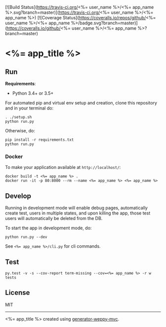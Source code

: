 [![Build Status](https://travis-ci.org/<%= user_name %>/<%= app_name %>.svg?branch=master)](https://travis-ci.org/<%= user_name %>/<%= app_name %>)
[![Coverage Status](https://coveralls.io/repos/github/<%= user_name %>/<%= app_name %>/badge.svg?branch=master)](https://coveralls.io/github/<%= user_name %>/<%= app_name %>?branch=master)

# <%= app_title %> 

## Run

**Requirements**:
- Python 3.4+ or 3.5+

For automated pip and virtual env setup and creation, 
clone this repository and in your terminal do:

```
. ./setup.sh
python run.py
```

Otherwise, do:

```
pip install -r requirements.txt
python run.py
```

### Docker

To make your application available at ```http://localhost/```:

```
docker build -t <%= app_name %> .
docker run -it -p 80:8000 --rm --name <%= app_name %> <%= app_name %>
```


## Develop

Running in development mode will enable debug pages,
automatically create test, users in multiple states,
and upon killing the app, those test users will automatically be 
deleted from the DB.

To start the app in development mode, do:

```
python run.py --dev
```

See ```<%= app_name %>/cli.py``` for cli commands. 

## Test

```
py.test -v -s --cov-report term-missing --cov=<%= app_name %> -r w tests
```


## License

MIT

---
<%= app_title %> created using [generator-weppy-mvc](https://github.com/mijdavis2/generator-weppy-mvc).
